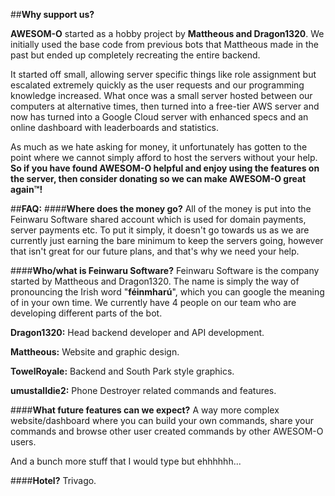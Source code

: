 ##**Why support us?**

**AWESOM-O** started as a hobby project by **Mattheous and Dragon1320**. We initially used the base code from previous bots that Mattheous made in the past but ended up completely recreating the entire backend. 

It started off small, allowing server specific things like role assignment but escalated extremely quickly as the user requests and our programming knowledge increased. What once was a small server hosted between our computers at alternative times, then turned into a free-tier AWS server and now has turned into a Google Cloud server with enhanced specs and an online dashboard with leaderboards and statistics.


As much as we hate asking for money, it unfortunately has gotten to the point where we cannot simply afford to host the servers without your help. **So if you have found AWESOM-O helpful and enjoy using the features on the server, then consider donating so we can make AWESOM-O great again&trade;!**


##**FAQ:**
####**Where does the money go?**
All of the money is put into the Feinwaru Software shared account which is used for domain payments, server payments etc. To put it simply, it doesn't go towards us as we are currently just earning the bare minimum to keep the servers going, however that isn't great for our future plans, and that's why we need your help.


####**Who/what is Feinwaru Software?**
Feinwaru Software is the company started by Mattheous and Dragon1320. The name is simply the way of pronouncing the Irish word "**féinmharú**", which you can google the meaning of in your own time. We currently have 4 people on our team who are developing different parts of the bot.


**Dragon1320:** Head backend developer and API development.

**Mattheous:** Website and graphic design.

**TowelRoyale:** Backend and South Park style graphics.

**umustalldie2:** Phone Destroyer related commands and features.


####**What future features can we expect?**
A way more complex website/dashboard where you can build your own commands, share your commands and browse other user created commands by other AWESOM-O users.


And a bunch more stuff that I would type but ehhhhhh...


####**Hotel?**
Trivago.